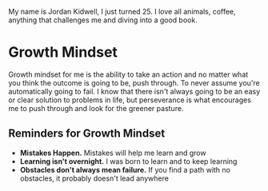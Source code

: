 My name is Jordan Kidwell, I just turned 25. I love all animals, coffee, anything that challenges me and diving into a good book.

# Growth Mindset
Growth mindset for me is the ability to take an action and no matter what you think the outcome is going to be, push through. To never assume you're automatically going to fail. I know that there isn't always going to be an easy or clear solution to problems in life, but perseverance is what encourages me to push through and look for the greener pasture.
## Reminders for Growth Mindset
- **Mistakes Happen.** Mistakes will help me learn and grow
- **Learning isn't overnight.** I was born to learn and to keep learning
- **Obstacles don't always mean failure.** If you find a path with no obstacles, it probably doesn't lead anywhere







